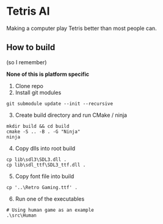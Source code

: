 # Tetris AI
Making a computer play Tetris better than most people can.

## How to build
(so I remember)

**None of this is platform specific**
1. Clone repo
2. Install git modules
```
git submodule update --init --recursive
```
3. Create build directory and run CMake / ninja
```
mkdir build && cd build
cmake -S .. -B . -G "Ninja"
ninja
```
4. Copy dlls into root build
```
cp lib\sdl3\SDL3.dll .
cp lib\sdl_ttf\SDL3_ttf.dll .
```
5. Copy font file into build
```
cp '..\Retro Gaming.ttf' .
```
6. Run one of the executables

```
# Using human game as an example
.\src\Human
```
